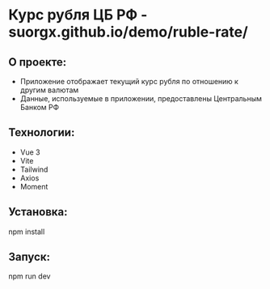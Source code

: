 # Курс рубля ЦБ РФ - suorgx.github.io/demo/ruble-rate/

## О проекте:

- Приложение отображает текущий курс рубля по отношению к другим валютам
- Данные, используемые в приложении, предоставлены Центральным Банком РФ

## Технологии:

- Vue 3
- Vite
- Tailwind
- Axios
- Moment

## Установка:

npm install

## Запуск:

npm run dev
